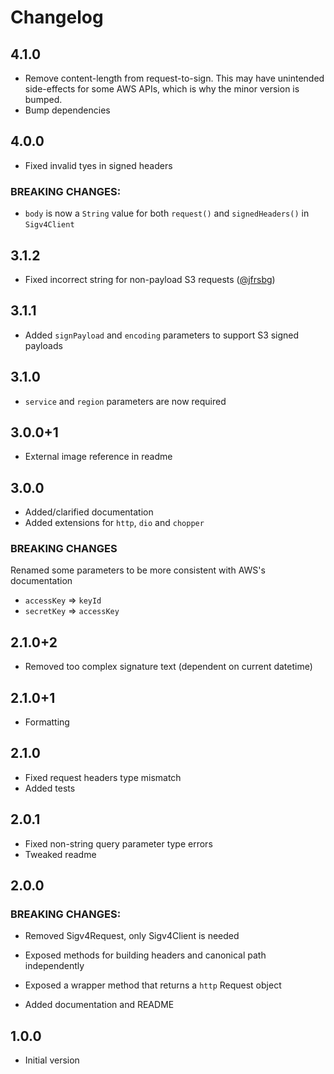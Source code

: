 # Changelog

## 4.1.0

- Remove content-length from request-to-sign. This may have unintended side-effects for some AWS APIs, which is why the minor version is bumped.
- Bump dependencies

## 4.0.0

- Fixed invalid tyes in signed headers

### **BREAKING CHANGES:**

- `body` is now a `String` value for both `request()` and `signedHeaders()` in `Sigv4Client`

## 3.1.2

- Fixed incorrect string for non-payload S3 requests ([@jfrsbg](https://github.com/jfrsbg))

## 3.1.1

- Added `signPayload` and `encoding` parameters to support S3 signed payloads

## 3.1.0

- `service` and `region` parameters are now required

## 3.0.0+1

- External image reference in readme

## 3.0.0

- Added/clarified documentation
- Added extensions for `http`, `dio` and `chopper`

### **BREAKING CHANGES**

Renamed some parameters to be more consistent with AWS's documentation

- `accessKey` => `keyId`
- `secretKey` => `accessKey`

## 2.1.0+2

- Removed too complex signature text (dependent on current datetime)

## 2.1.0+1

- Formatting

## 2.1.0

- Fixed request headers type mismatch
- Added tests

## 2.0.1

- Fixed non-string query parameter type errors
- Tweaked readme

## 2.0.0

### **BREAKING CHANGES:**

- Removed Sigv4Request, only Sigv4Client is needed
- Exposed methods for building headers and canonical path independently
- Exposed a wrapper method that returns a `http` Request object

- Added documentation and README

## 1.0.0

- Initial version
